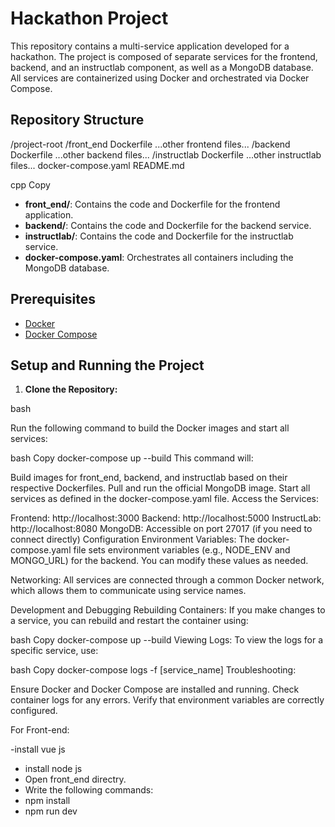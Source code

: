 # Hackathon Project

This repository contains a multi-service application developed for a hackathon. The project is composed of separate services for the frontend, backend, and an instructlab component, as well as a MongoDB database. All services are containerized using Docker and orchestrated via Docker Compose.

## Repository Structure

/project-root /front_end Dockerfile ...other frontend files... /backend Dockerfile ...other backend files... /instructlab Dockerfile ...other instructlab files... docker-compose.yaml README.md

cpp
Copy

- **front_end/**: Contains the code and Dockerfile for the frontend application.
- **backend/**: Contains the code and Dockerfile for the backend service.
- **instructlab/**: Contains the code and Dockerfile for the instructlab service.
- **docker-compose.yaml**: Orchestrates all containers including the MongoDB database.

## Prerequisites

- [Docker](https://www.docker.com/get-started)  
- [Docker Compose](https://docs.docker.com/compose/install/)

## Setup and Running the Project

1. **Clone the Repository:**

bash

Run the following command to build the Docker images and start all services:

bash
Copy
docker-compose up --build
This command will:

Build images for front_end, backend, and instructlab based on their respective Dockerfiles.
Pull and run the official MongoDB image.
Start all services as defined in the docker-compose.yaml file.
Access the Services:

Frontend: http://localhost:3000
Backend: http://localhost:5000
InstructLab: http://localhost:8080
MongoDB: Accessible on port 27017 (if you need to connect directly)
Configuration
Environment Variables:
The docker-compose.yaml file sets environment variables (e.g., NODE_ENV and MONGO_URL) for the backend. You can modify these values as needed.

Networking:
All services are connected through a common Docker network, which allows them to communicate using service names.

Development and Debugging
Rebuilding Containers:
If you make changes to a service, you can rebuild and restart the container using:

bash
Copy
docker-compose up --build
Viewing Logs:
To view the logs for a specific service, use:

bash
Copy
docker-compose logs -f [service_name]
Troubleshooting:

Ensure Docker and Docker Compose are installed and running.
Check container logs for any errors.
Verify that environment variables are correctly configured.

For Front-end:

-install vue js
- install node js
- Open front_end directry.
- Write the following commands:
- npm install
- npm run dev


